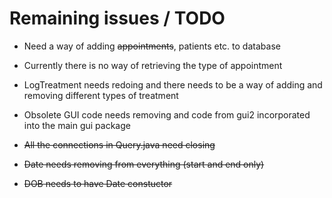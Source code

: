 # Remaining issues / TODO
- Need a way of adding ~~appointments~~, patients etc. to database
- Currently there is no way of retrieving the type of appointment
- LogTreatment needs redoing and there needs to be a way of adding and removing different types of treatment
- Obsolete GUI code needs removing and code from gui2 incorporated into the main gui package

- ~~All the connections in Query.java need closing~~
- ~~Date needs removing from everything (start and end only)~~
- ~~DOB needs to have Date constuctor~~
